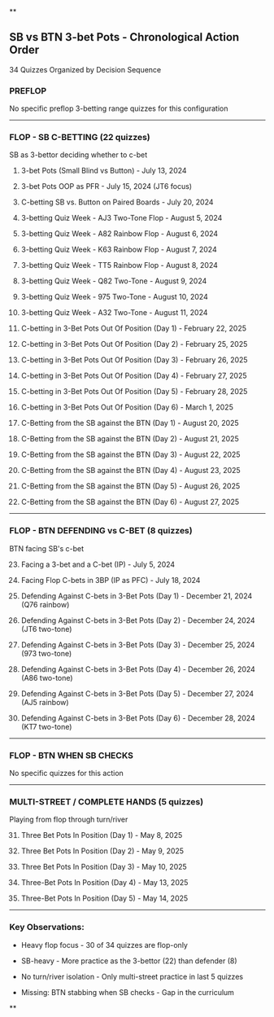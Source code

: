 
**

## SB vs BTN 3-bet Pots - Chronological Action Order

34 Quizzes Organized by Decision Sequence

### PREFLOP

No specific preflop 3-betting range quizzes for this configuration

---

### FLOP - SB C-BETTING (22 quizzes)

SB as 3-bettor deciding whether to c-bet

1. 3-bet Pots (Small Blind vs Button) - July 13, 2024
    
2. 3-bet Pots OOP as PFR - July 15, 2024 (JT6 focus)
    
3. C-betting SB vs. Button on Paired Boards - July 20, 2024
    
4. 3-betting Quiz Week - AJ3 Two-Tone Flop - August 5, 2024
    
5. 3-betting Quiz Week - A82 Rainbow Flop - August 6, 2024
    
6. 3-betting Quiz Week - K63 Rainbow Flop - August 7, 2024
    
7. 3-betting Quiz Week - TT5 Rainbow Flop - August 8, 2024
    
8. 3-betting Quiz Week - Q82 Two-Tone - August 9, 2024
    
9. 3-betting Quiz Week - 975 Two-Tone - August 10, 2024
    
10. 3-betting Quiz Week - A32 Two-Tone - August 11, 2024
    
11. C-betting in 3-Bet Pots Out Of Position (Day 1) - February 22, 2025
    
12. C-betting in 3-Bet Pots Out Of Position (Day 2) - February 25, 2025
    
13. C-betting in 3-Bet Pots Out Of Position (Day 3) - February 26, 2025
    
14. C-betting in 3-Bet Pots Out Of Position (Day 4) - February 27, 2025
    
15. C-betting in 3-Bet Pots Out Of Position (Day 5) - February 28, 2025
    
16. C-betting in 3-Bet Pots Out Of Position (Day 6) - March 1, 2025
    
17. C-Betting from the SB against the BTN (Day 1) - August 20, 2025
    
18. C-Betting from the SB against the BTN (Day 2) - August 21, 2025
    
19. C-Betting from the SB against the BTN (Day 3) - August 22, 2025
    
20. C-Betting from the SB against the BTN (Day 4) - August 23, 2025
    
21. C-Betting from the SB against the BTN (Day 5) - August 26, 2025
    
22. C-Betting from the SB against the BTN (Day 6) - August 27, 2025
    

---

### FLOP - BTN DEFENDING vs C-BET (8 quizzes)

BTN facing SB's c-bet

23. Facing a 3-bet and a C-bet (IP) - July 5, 2024
    
24. Facing Flop C-bets in 3BP (IP as PFC) - July 18, 2024
    
25. Defending Against C-bets in 3-Bet Pots (Day 1) - December 21, 2024 (Q76 rainbow)
    
26. Defending Against C-bets in 3-Bet Pots (Day 2) - December 24, 2024 (JT6 two-tone)
    
27. Defending Against C-bets in 3-Bet Pots (Day 3) - December 25, 2024 (973 two-tone)
    
28. Defending Against C-bets in 3-Bet Pots (Day 4) - December 26, 2024 (A86 two-tone)
    
29. Defending Against C-bets in 3-Bet Pots (Day 5) - December 27, 2024 (AJ5 rainbow)
    
30. Defending Against C-bets in 3-Bet Pots (Day 6) - December 28, 2024 (KT7 two-tone)
    

---

### FLOP - BTN WHEN SB CHECKS

No specific quizzes for this action

---

### MULTI-STREET / COMPLETE HANDS (5 quizzes)

Playing from flop through turn/river

31. Three Bet Pots In Position (Day 1) - May 8, 2025
    
32. Three Bet Pots In Position (Day 2) - May 9, 2025
    
33. Three Bet Pots In Position (Day 3) - May 10, 2025
    
34. Three-Bet Pots In Position (Day 4) - May 13, 2025
    
35. Three-Bet Pots In Position (Day 5) - May 14, 2025
    

---

### Key Observations:

- Heavy flop focus - 30 of 34 quizzes are flop-only
    
- SB-heavy - More practice as the 3-bettor (22) than defender (8)
    
- No turn/river isolation - Only multi-street practice in last 5 quizzes
    
- Missing: BTN stabbing when SB checks - Gap in the curriculum
    

  
**